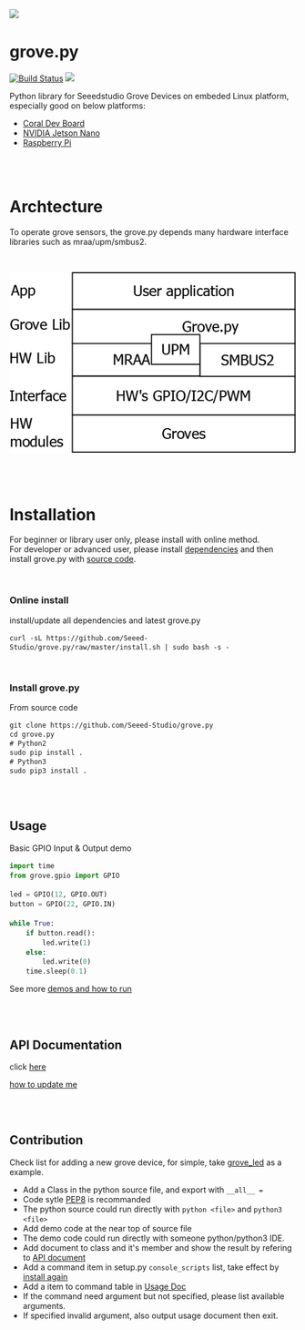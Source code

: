 ![](https://user-images.githubusercontent.com/4081906/55451417-67559d00-5605-11e9-96b3-4c6bdd3e770c.png)

grove.py
========

[![Build Status](https://travis-ci.org/Seeed-Studio/grove.py.svg?branch=master)](https://travis-ci.org/Seeed-Studio/grove.py)
[![](https://img.shields.io/pypi/v/grove.py.svg)](https://pypi.python.org/pypi/grove.py)

Python library for Seeedstudio Grove Devices on embeded Linux platform, especially good on below platforms:
- [Coral Dev Board](https://www.seeedstudio.com/Coral-Dev-Board-p-2900.html)
- [NVIDIA Jetson Nano](https://www.seeedstudio.com/NVIDIA-Jetson-Nano-Development-Kit-p-2916.html)
- [Raspberry Pi](https://www.seeedstudio.com/category/Boards-c-17.html)

<br><br>
# Archtecture
To operate grove sensors, the grove.py depends many hardware interface libraries such as mraa/upm/smbus2. 

<br>

![](images/grove-py-arch.png)

<br><br>
# Installation
For beginner or library user only, please install with online method.<br>
For developer or advanced user, please install [dependencies](doc/INSTALL.md#install-dependencies)
and then install grove.py with [source code](#install-grovepy).

<br>

### Online install
install/update all dependencies and latest grove.py
```shell
curl -sL https://github.com/Seeed-Studio/grove.py/raw/master/install.sh | sudo bash -s -
```

<br>

### Install grove.py
From source code
```shell
git clone https://github.com/Seeed-Studio/grove.py
cd grove.py
# Python2
sudo pip install .
# Python3
sudo pip3 install .
```

<br><br>
## Usage
Basic GPIO Input & Output demo
```python
import time
from grove.gpio import GPIO

led = GPIO(12, GPIO.OUT)
button = GPIO(22, GPIO.IN)

while True:
    if button.read():
        led.write(1)
    else:
        led.write(0)
    time.sleep(0.1)
```
See more [demos and how to run](doc/README.md)

<br><br>
## API Documentation
click [here](https://seeed-studio.github.io/grove.py)

[how to update me](sphinx/README.md)

<br><br>
## Contribution
Check list for adding a new grove device, for simple, take [grove_led](grove/grove_led.py) as a example.
- Add a Class in the python source file, and export with `__all__ =`
- Code sytle [PEP8](https://www.python.org/dev/peps/pep-0008) is recommanded
- The python source could run directly with `python <file>` and `python3 <file>`
- Add demo code at the near top of source file
- The demo code could run directly with someone python/python3 IDE.
- Add document to class and it's member and show the result by refering to [API document](#api-documentation)
- Add a command item in setup.py `console_scripts` list, take effect by [install again](#install-grovepy)
- Add a item to command table in [Usage Doc](doc/README.md)
- If the command need argument but not specified, please list available arguments.
- If specified invalid argument, also output usage document then exit.
